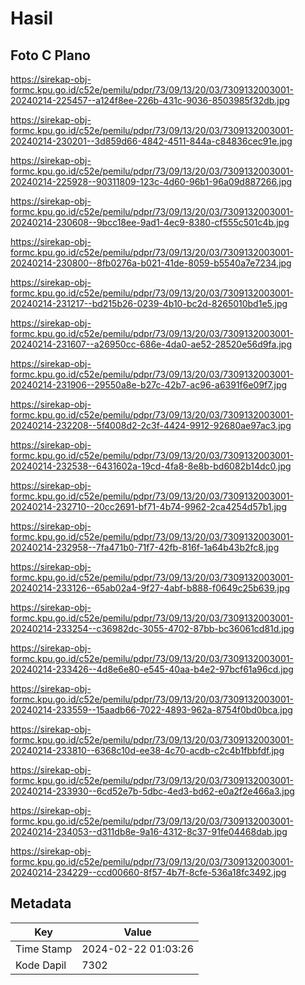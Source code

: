 # Hasil

## Foto C Plano

https://sirekap-obj-formc.kpu.go.id/c52e/pemilu/pdpr/73/09/13/20/03/7309132003001-20240214-225457--a124f8ee-226b-431c-9036-8503985f32db.jpg

https://sirekap-obj-formc.kpu.go.id/c52e/pemilu/pdpr/73/09/13/20/03/7309132003001-20240214-230201--3d859d66-4842-4511-844a-c84836cec91e.jpg

https://sirekap-obj-formc.kpu.go.id/c52e/pemilu/pdpr/73/09/13/20/03/7309132003001-20240214-225928--90311809-123c-4d60-96b1-96a09d887266.jpg

https://sirekap-obj-formc.kpu.go.id/c52e/pemilu/pdpr/73/09/13/20/03/7309132003001-20240214-230608--9bcc18ee-9ad1-4ec9-8380-cf555c501c4b.jpg

https://sirekap-obj-formc.kpu.go.id/c52e/pemilu/pdpr/73/09/13/20/03/7309132003001-20240214-230800--8fb0276a-b021-41de-8059-b5540a7e7234.jpg

https://sirekap-obj-formc.kpu.go.id/c52e/pemilu/pdpr/73/09/13/20/03/7309132003001-20240214-231217--bd215b26-0239-4b10-bc2d-8265010bd1e5.jpg

https://sirekap-obj-formc.kpu.go.id/c52e/pemilu/pdpr/73/09/13/20/03/7309132003001-20240214-231607--a26950cc-686e-4da0-ae52-28520e56d9fa.jpg

https://sirekap-obj-formc.kpu.go.id/c52e/pemilu/pdpr/73/09/13/20/03/7309132003001-20240214-231906--29550a8e-b27c-42b7-ac96-a6391f6e09f7.jpg

https://sirekap-obj-formc.kpu.go.id/c52e/pemilu/pdpr/73/09/13/20/03/7309132003001-20240214-232208--5f4008d2-2c3f-4424-9912-92680ae97ac3.jpg

https://sirekap-obj-formc.kpu.go.id/c52e/pemilu/pdpr/73/09/13/20/03/7309132003001-20240214-232538--6431602a-19cd-4fa8-8e8b-bd6082b14dc0.jpg

https://sirekap-obj-formc.kpu.go.id/c52e/pemilu/pdpr/73/09/13/20/03/7309132003001-20240214-232710--20cc2691-bf71-4b74-9962-2ca4254d57b1.jpg

https://sirekap-obj-formc.kpu.go.id/c52e/pemilu/pdpr/73/09/13/20/03/7309132003001-20240214-232958--7fa471b0-71f7-42fb-816f-1a64b43b2fc8.jpg

https://sirekap-obj-formc.kpu.go.id/c52e/pemilu/pdpr/73/09/13/20/03/7309132003001-20240214-233126--65ab02a4-9f27-4abf-b888-f0649c25b639.jpg

https://sirekap-obj-formc.kpu.go.id/c52e/pemilu/pdpr/73/09/13/20/03/7309132003001-20240214-233254--c36982dc-3055-4702-87bb-bc36061cd81d.jpg

https://sirekap-obj-formc.kpu.go.id/c52e/pemilu/pdpr/73/09/13/20/03/7309132003001-20240214-233426--4d8e6e80-e545-40aa-b4e2-97bcf61a96cd.jpg

https://sirekap-obj-formc.kpu.go.id/c52e/pemilu/pdpr/73/09/13/20/03/7309132003001-20240214-233559--15aadb66-7022-4893-962a-8754f0bd0bca.jpg

https://sirekap-obj-formc.kpu.go.id/c52e/pemilu/pdpr/73/09/13/20/03/7309132003001-20240214-233810--6368c10d-ee38-4c70-acdb-c2c4b1fbbfdf.jpg

https://sirekap-obj-formc.kpu.go.id/c52e/pemilu/pdpr/73/09/13/20/03/7309132003001-20240214-233930--6cd52e7b-5dbc-4ed3-bd62-e0a2f2e466a3.jpg

https://sirekap-obj-formc.kpu.go.id/c52e/pemilu/pdpr/73/09/13/20/03/7309132003001-20240214-234053--d311db8e-9a16-4312-8c37-91fe04468dab.jpg

https://sirekap-obj-formc.kpu.go.id/c52e/pemilu/pdpr/73/09/13/20/03/7309132003001-20240214-234229--ccd00660-8f57-4b7f-8cfe-536a18fc3492.jpg


## Metadata

| Key        | Value               |
| ---------- | ------------------- |
| Time Stamp | 2024-02-22 01:03:26 |
| Kode Dapil | 7302                |



